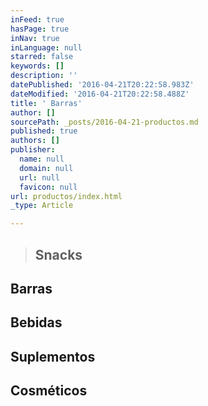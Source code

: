```yaml
---
inFeed: true
hasPage: true
inNav: true
inLanguage: null
starred: false
keywords: []
description: ''
datePublished: '2016-04-21T20:22:58.983Z'
dateModified: '2016-04-21T20:22:58.488Z'
title: ' Barras'
author: []
sourcePath: _posts/2016-04-21-productos.md
published: true
authors: []
publisher:
  name: null
  domain: null
  url: null
  favicon: null
url: productos/index.html
_type: Article

---
```

> ## Snacks

## Barras

## Bebidas

## Suplementos

## Cosméticos